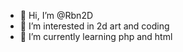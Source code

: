 - 👋 Hi, I’m @Rbn2D
- 👀 I’m interested in 2d art and coding
- 🌱 I’m currently learning php and html

<!---
Rbn2D/Rbn2D is a ✨ special ✨ repository because its `README.md` (this file) appears on your GitHub profile.
You can click the Preview link to take a look at your changes.
--->
